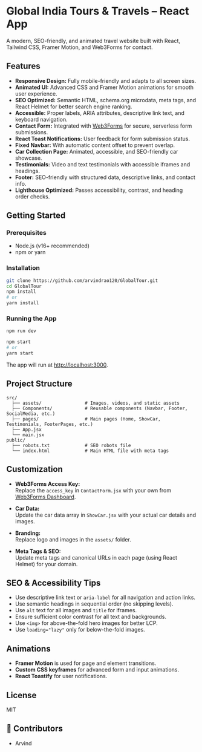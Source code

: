 # Global India Tours & Travels – React App

A modern, SEO-friendly, and animated travel website built with React, Tailwind CSS, Framer Motion, and Web3Forms for contact.

## Features

- **Responsive Design:** Fully mobile-friendly and adapts to all screen sizes.
- **Animated UI:** Advanced CSS and Framer Motion animations for smooth user experience.
- **SEO Optimized:** Semantic HTML, schema.org microdata, meta tags, and React Helmet for better search engine ranking.
- **Accessible:** Proper labels, ARIA attributes, descriptive link text, and keyboard navigation.
- **Contact Form:** Integrated with [Web3Forms](https://web3forms.com/) for secure, serverless form submissions.
- **React Toast Notifications:** User feedback for form submission status.
- **Fixed Navbar:** With automatic content offset to prevent overlap.
- **Car Collection Page:** Animated, accessible, and SEO-friendly car showcase.
- **Testimonials:** Video and text testimonials with accessible iframes and headings.
- **Footer:** SEO-friendly with structured data, descriptive links, and contact info.
- **Lighthouse Optimized:** Passes accessibility, contrast, and heading order checks.

## Getting Started

### Prerequisites

- Node.js (v16+ recommended)
- npm or yarn

### Installation

```bash
git clone https://github.com/arvindrao120/GlobalTour.git
cd GlobalTour
npm install
# or
yarn install
```

### Running the App

```bash
npm run dev

npm start
# or
yarn start
```

The app will run at [http://localhost:3000](http://localhost:3000).

## Project Structure

```
src/
  ├── assets/                # Images, videos, and static assets
  ├── Components/            # Reusable components (Navbar, Footer, SocialMedia, etc.)
  ├── pages/                 # Main pages (Home, ShowCar, Testimonials, FooterPages, etc.)
  ├── App.jsx
  └── main.jsx
public/
  ├── robots.txt             # SEO robots file
  └── index.html             # Main HTML file with meta tags
```

## Customization

- **Web3Forms Access Key:**  
  Replace the `access_key` in `ContactForm.jsx` with your own from [Web3Forms Dashboard](https://web3forms.com/).

- **Car Data:**  
  Update the car data array in `ShowCar.jsx` with your actual car details and images.

- **Branding:**  
  Replace logo and images in the `assets/` folder.

- **Meta Tags & SEO:**  
  Update meta tags and canonical URLs in each page (using React Helmet) for your domain.

## SEO & Accessibility Tips

- Use descriptive link text or `aria-label` for all navigation and action links.
- Use semantic headings in sequential order (no skipping levels).
- Use `alt` text for all images and `title` for iframes.
- Ensure sufficient color contrast for all text and backgrounds.
- Use `<img>` for above-the-fold hero images for better LCP.
- Use `loading="lazy"` only for below-the-fold images.

## Animations

- **Framer Motion** is used for page and element transitions.
- **Custom CSS keyframes** for advanced form and input animations.
- **React Toastify** for user notifications.

## License

MIT

## 👥 Contributors
- Arvind